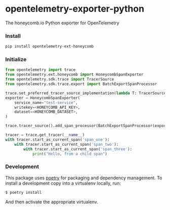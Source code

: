 # opentelemetry-exporter-python
The honeycomb.io Python exporter for OpenTelemetry

### Install

```bash
pip install opentelemetry-ext-honeycomb
```

### Initialize

```python
from opentelemetry import trace
from opentelemetry.ext.honeycomb import HoneycombSpanExporter
from opentelemetry.sdk.trace import TracerSource
from opentelemetry.sdk.trace.export import BatchExportSpanProcessor

trace.set_preferred_tracer_source_implementation(lambda T: TracerSource())
exporter = HoneycombSpanExporter(
    service_name="test-service",
    writekey=<HONEYCOMB_API_KEY>,
    dataset=<HONEYCOMB_DATASET>,
)

trace.tracer_source().add_span_processor(BatchExportSpanProcessor(exporter))

tracer = trace.get_tracer(__name__)
with tracer.start_as_current_span('span_one'):
    with tracer.start_as_current_span('span_two'):
        with tracer.start_as_current_span('span_three'):
            print("Hello, from a child span")
```

### Development

This package uses [poetry](https://python-poetry.org/) for packaging and dependency management. To install a development copy into a virtualenv locally, run:

```
$ poetry install
```

And then activate the appropriate virtualenv.
